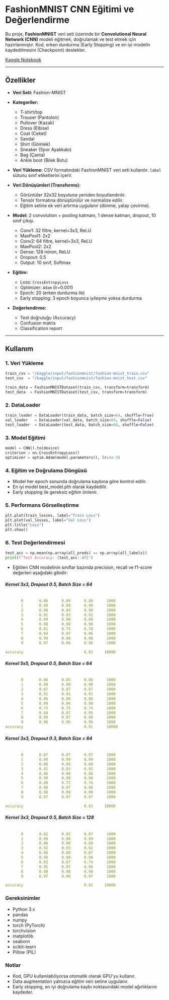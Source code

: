 # FashionMNIST CNN Eğitimi ve Değerlendirme

Bu proje, **FashionMNIST** veri seti üzerinde bir **Convolutional Neural Network (CNN)** modeli eğitmek, doğrulamak ve test etmek için hazırlanmıştır. Kod, erken durdurma (Early Stopping) ve en iyi modelin kaydedilmesini (Checkpoint) destekler.

[Kaggle Notebook](https://www.kaggle.com/code/elifoskanba/fashion-mnist-cnn)

---

## Özellikler
- **Veri Seti:** Fashion-MNIST
- **Kategoriler:**
  - T-shirt/top
  - Trouser (Pantolon)
  - Pullover (Kazak)
  - Dress (Elbise)
  - Coat (Ceket)
  - Sandal
  - Shirt (Gömlek)
  - Sneaker (Spor Ayakkabı)
  - Bag (Çanta)
  - Ankle boot (Bilek Botu)

- **Veri Yükleme:** CSV formatındaki FashionMNIST veri seti kullanılır. `label` sütunu sınıf etiketlerini içerir.

- **Veri Dönüşümleri (Transforms):**
  - Görüntüler 32x32 boyutuna yeniden boyutlandırılır.
  - Tensör formatına dönüştürülür ve normalize edilir.
  - Eğitim setine ek veri artırma uygulanır (dönme, yatay çevirme).

- **Model:** 2 convolution + pooling katmanı, 1 dense katman, dropout, 10 sınıf çıkışı.
  - Conv1: 32 filtre, kernel=3x3, ReLU
  - MaxPool1: 2x2
  - Conv2: 64  filtre, kernel=3x3, ReLU
  - MaxPool2: 2x2
  - Dense: 128 nöron, ReLU
  - Dropout: 0.5
  - Output: 10 sınıf, Softmax

- **Eğitim:**
  - Loss: `CrossEntropyLoss`
  - Optimizer: `Adam` (lr=0.001)
  - Epoch: 20 (erken durdurma ile)
  - Early stopping: 3 epoch boyunca iyileşme yoksa durdurma
- **Değerlendirme:**
  - Test doğruluğu (Accuracy)
  - Confusion matrix
  - Classification report

---

## Kullanım

### 1. Veri Yükleme
```python
train_csv = "/kaggle/input/fashionmnist/fashion-mnist_train.csv"
test_csv  = "/kaggle/input/fashionmnist/fashion-mnist_test.csv"

train_data = FashionMNISTDataset(train_csv, transform=transform)
test_data  = FashionMNISTDataset(test_csv, transform=transform)
```

### 2. DataLoader
```python
train_loader = DataLoader(train_data, batch_size=64, shuffle=True)
val_loader   = DataLoader(val_data, batch_size=64, shuffle=False)
test_loader  = DataLoader(test_data, batch_size=64, shuffle=False)
```

### 3. Model Eğitimi
```python
model = CNN().to(device)
criterion = nn.CrossEntropyLoss()
optimizer = optim.Adam(model.parameters(), lr=1e-3)
```

### 4. Eğitim ve Doğrulama Döngüsü

- Model her epoch sonunda doğrulama kaybına göre kontrol edilir.
- En iyi model best_model.pth olarak kaydedilir.
- Early stopping ile gereksiz eğitim önlenir.

### 5. Performans Görselleştirme
```python
plt.plot(train_losses, label="Train Loss")
plt.plot(val_losses, label="Val Loss")
plt.title("Loss")
plt.show()
```

### 6. Test Değerlendirmesi
```python
test_acc = np.mean(np.array(all_preds) == np.array(all_labels))
print(f"Test Accuracy: {test_acc:.4f}")
```
- Eğitilen CNN modelinin sınıflar bazında precision, recall ve f1-score değerleri aşağıdaki gibidir:

##### Kernel 3x3, Dropout 0.5, Batch Size = 64
```yaml

       0       0.86      0.89      0.88      1000
       1       0.99      0.99      0.99      1000
       2       0.90      0.89      0.90      1000
       3       0.91      0.93      0.92      1000
       4       0.89      0.90      0.89      1000
       5       0.98      0.98      0.98      1000
       6       0.81      0.75      0.78      1000
       7       0.94      0.97      0.96      1000
       8       0.99      0.98      0.98      1000
       9       0.97      0.96      0.96      1000

accuracy                           0.92     10000
```

##### Kernel 5x5, Dropout 0.5, Batch Size = 64
```yaml

       0       0.86      0.85      0.86      1000
       1       0.99      0.98      0.98      1000
       2       0.87      0.87      0.87      1000
       3       0.91      0.91      0.91      1000
       4       0.86      0.86      0.86      1000
       5       0.99      0.96      0.98      1000
       6       0.73      0.75      0.74      1000
       7       0.94      0.97      0.95      1000
       8       0.99      0.97      0.98      1000
       9       0.96      0.96      0.96      1000
accuracy                           0.91      10000
```

##### Kernel 3x3, Dropout 0.3, Batch Size = 64
```yaml

       0       0.87      0.87      0.87      1000
       1       0.99      0.99      0.99      1000
       2       0.86      0.89      0.88      1000
       3       0.91      0.93      0.92      1000
       4       0.86      0.90      0.88      1000
       5       0.99      0.98      0.98      1000
       6       0.80      0.72      0.76      1000
       7       0.96      0.97      0.96      1000
       8       0.98      0.98      0.98      1000
       9       0.97      0.97      0.97      1000

accuracy                           0.92     10000
```

##### Kernel 3x3, Dropout 0.5, Batch Size = 128
```yaml

       0       0.82      0.92      0.87      1000
       1       0.99      0.98      0.99      1000
       2       0.86      0.90      0.88      1000
       3       0.92      0.93      0.92      1000
       4       0.86      0.88      0.87      1000
       5       0.98      0.98      0.98      1000
       6       0.83      0.67      0.74      1000
       7       0.95      0.97      0.96      1000
       8       0.98      0.98      0.98      1000
       9       0.97      0.96      0.97      1000

accuracy                           0.92     10000
```


### Gereksinimler

- Python 3.x
- pandas
- numpy
- torch (PyTorch)
- torchvision
- matplotlib
- seaborn
- scikit-learn
- Pillow (PIL)

### Notlar

- Kod, GPU kullanılabiliyorsa otomatik olarak GPU'yu kullanır.
- Data augmentation yalnızca eğitim veri setine uygulanır.
- Early stopping, en iyi doğrulama kaybı noktasındaki model ağırlıklarını kaydeder.

